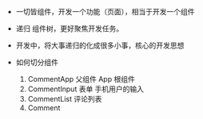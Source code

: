 - 一切皆组件，开发一个功能（页面），相当于开发一个组件  
- 递归  组件树，更好聚焦开发任务。
- 开发中，将大事递归的化成很多小事，核心的开发思想  

- 如何切分组件  
    1. CommentApp 父组件   App 根组件
    2. CommentInput  表单  手机用户的输入
    3. CommentList   评论列表
    4. Comment 